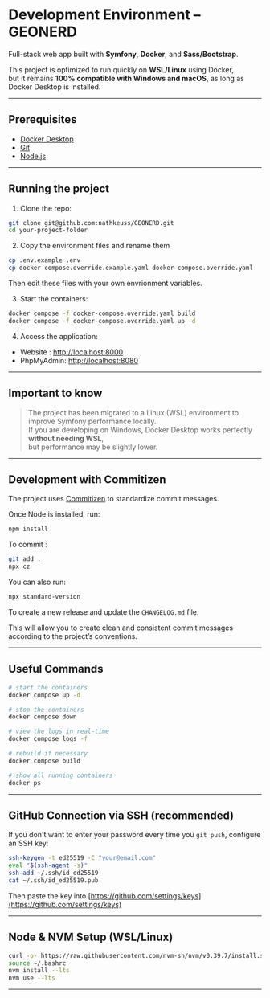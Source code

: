 
# Development Environment – GEONERD

Full-stack web app built with **Symfony**, **Docker**, and **Sass/Bootstrap**.

This project is optimized to run quickly on **WSL/Linux** using Docker,  
but it remains **100% compatible with Windows and macOS**, as long as Docker Desktop is installed.

---

## Prerequisites

- [Docker Desktop](https://www.docker.com/products/docker-desktop)
- [Git](https://git-scm.com/)
- [Node.js](https://nodejs.org/)

---

## Running the project

1. Clone the repo:

```bash
git clone git@github.com:nathkeuss/GEONERD.git
cd your-project-folder
```

2. Copy the environment files and rename them

```bash
cp .env.example .env
cp docker-compose.override.example.yaml docker-compose.override.yaml
```
Then edit these files with your own envrionment variables.



3. Start the containers:

```bash
docker compose -f docker-compose.override.yaml build
docker compose -f docker-compose.override.yaml up -d
```

4. Access the application:

- Website : [http://localhost:8000](http://localhost:8000)
- PhpMyAdmin: [http://localhost:8080](http://localhost:8080)

---

## Important to know

> The project has been migrated to a Linux (WSL) environment to improve Symfony performance locally.  
> If you are developing on Windows, Docker Desktop works perfectly **without needing WSL**,  
> but performance may be slightly lower.

---

## Development with Commitizen

The project uses [Commitizen](https://commitizen-tools.github.io/commitizen/) to standardize commit messages.

Once Node is installed, run:

```bash
npm install
```

To commit :

```bash
git add .
npx cz
```

You can also run:

```bash
npx standard-version
```

To create a new release and update the `CHANGELOG.md` file.

This will allow you to create clean and consistent commit messages according to the project’s conventions.

---

## Useful Commands

```bash
# start the containers
docker compose up -d

# stop the containers
docker compose down

# view the logs in real-time
docker compose logs -f

# rebuild if necessary
docker compose build

# show all running containers
docker ps
```

---

## GitHub Connection via SSH (recommended)

If you don't want to enter your password every time you `git push`, configure an SSH key:

```bash
ssh-keygen -t ed25519 -C "your@email.com"
eval "$(ssh-agent -s)"
ssh-add ~/.ssh/id_ed25519
cat ~/.ssh/id_ed25519.pub
```

Then paste the key into [https://github.com/settings/keys](https://github.com/settings/keys)

---

## Node & NVM Setup (WSL/Linux)

```bash
curl -o- https://raw.githubusercontent.com/nvm-sh/nvm/v0.39.7/install.sh | bash
source ~/.bashrc
nvm install --lts
nvm use --lts
```

---
